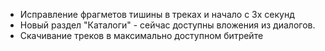 - Исправление фрагметов тишины в треках и начало с 3х секунд
- Новый раздел "Каталоги" - сейчас доступны вложения из диалогов.
- Скачивание треков в максимально доступном битрейте